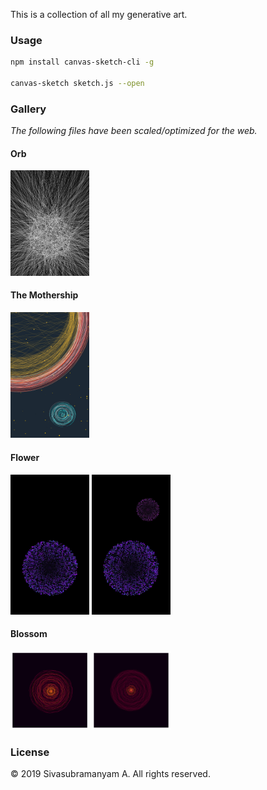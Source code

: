 This is a collection of all my generative art.

### Usage

```bash
npm install canvas-sketch-cli -g

canvas-sketch sketch.js --open
```

### Gallery

*The following files have been scaled/optimized for the web.*

#### Orb

<img alt="Orb" src="orb/orb.jpg" width="25%" />

#### The Mothership

<img alt="Orb" src="mothership/mothership.jpg" width="25%" />

#### Flower

<img alt="Flower" src="flower/flower.jpg" width="25%" />

<img alt="Flowers" src="flower/flower-double.jpg" width="25%" />

#### Blossom

<img alt="Blossom" src="blossom/blossom.png" width="25%" />

<img alt="Blossom" src="blossom/blossom-alternate.png" width="25%" />

### License

© 2019 Sivasubramanyam A. All rights reserved.
